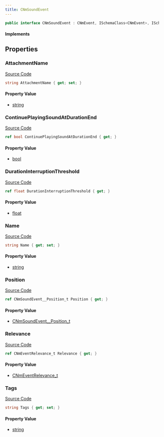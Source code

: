 ```yaml
---
title: CNmSoundEvent
---
```


```csharp
public interface CNmSoundEvent : CNmEvent, ISchemaClass<CNmEvent>, ISchemaClass<CNmSoundEvent>, ISchemaField, ISchemaClass, INativeHandle
```

#### Implements

## Properties

### AttachmentName

[Source Code](https://github.com/swiftly-solution/swiftlys2/blob/main/managed/src/SwiftlyS2.Generated/Schemas/Interfaces/CNmSoundEvent.cs#L23)

```csharp
string AttachmentName { get; set; }
```

#### Property Value

- [string](https://learn.microsoft.com/dotnet/api/system.string)

### ContinuePlayingSoundAtDurationEnd

[Source Code](https://github.com/swiftly-solution/swiftlys2/blob/main/managed/src/SwiftlyS2.Generated/Schemas/Interfaces/CNmSoundEvent.cs#L27)

```csharp
ref bool ContinuePlayingSoundAtDurationEnd { get; }
```

#### Property Value

- [bool](https://learn.microsoft.com/dotnet/api/system.boolean)

### DurationInterruptionThreshold

[Source Code](https://github.com/swiftly-solution/swiftlys2/blob/main/managed/src/SwiftlyS2.Generated/Schemas/Interfaces/CNmSoundEvent.cs#L29)

```csharp
ref float DurationInterruptionThreshold { get; }
```

#### Property Value

- [float](https://learn.microsoft.com/dotnet/api/system.single)

### Name

[Source Code](https://github.com/swiftly-solution/swiftlys2/blob/main/managed/src/SwiftlyS2.Generated/Schemas/Interfaces/CNmSoundEvent.cs#L19)

```csharp
string Name { get; set; }
```

#### Property Value

- [string](https://learn.microsoft.com/dotnet/api/system.string)

### Position

[Source Code](https://github.com/swiftly-solution/swiftlys2/blob/main/managed/src/SwiftlyS2.Generated/Schemas/Interfaces/CNmSoundEvent.cs#L21)

```csharp
ref CNmSoundEvent__Position_t Position { get; }
```

#### Property Value

- [CNmSoundEvent__Position_t](/docs/api/shared/schemadefinitions/cnmsoundevent__position_t)

### Relevance

[Source Code](https://github.com/swiftly-solution/swiftlys2/blob/main/managed/src/SwiftlyS2.Generated/Schemas/Interfaces/CNmSoundEvent.cs#L17)

```csharp
ref CNmEventRelevance_t Relevance { get; }
```

#### Property Value

- [CNmEventRelevance_t](/docs/api/shared/schemadefinitions/cnmeventrelevance_t)

### Tags

[Source Code](https://github.com/swiftly-solution/swiftlys2/blob/main/managed/src/SwiftlyS2.Generated/Schemas/Interfaces/CNmSoundEvent.cs#L25)

```csharp
string Tags { get; set; }
```

#### Property Value

- [string](https://learn.microsoft.com/dotnet/api/system.string)

